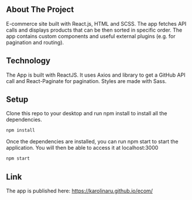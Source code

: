 ## About The Project

E-commerce site built with React.js, HTML and SCSS. The app fetches API calls and displays products that can be then sorted in specific order. The app contains custom components and useful external plugins (e.g. for pagination and routing). 

## Technology 

The App is built with ReactJS. It uses Axios and library to get a GitHub API call and React-Paginate for pagination. Styles are made with Sass.

## Setup

Clone this repo to your desktop and run npm install to install all the dependencies.
```bash
npm install
```

Once the dependencies are installed, you can run npm start to start the application. You will then be able to access it at localhost:3000
```bash
npm start
```
## Link

The app is published here: 
https://karolinaru.github.io/ecom/
